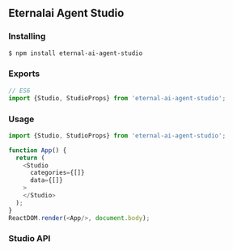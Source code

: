 ## Eternalai Agent Studio

### Installing

```bash
$ npm install eternal-ai-agent-studio
```

### Exports
```js
// ES6
import {Studio, StudioProps} from 'eternal-ai-agent-studio';
```

### Usage
```js
import {Studio, StudioProps} from 'eternal-ai-agent-studio';

function App() {
  return (
    <Studio
      categories={[]}
      data={[]}
    >
    </Studio>
  );
}
ReactDOM.render(<App/>, document.body);
```

### Studio API